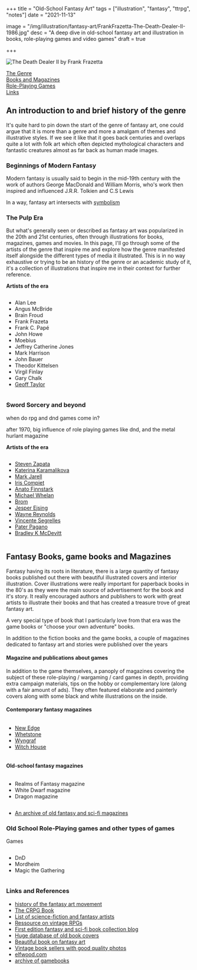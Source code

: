 +++
title = "Old-School Fantasy Art"
tags = ["illustration", "fantasy", "ttrpg", "notes"]
date = "2021-11-13"

image = "/img/illustration/fantasy-art/FrankFrazetta-The-Death-Dealer-II-1986.jpg"
desc = "A deep dive in old-school fantasy art and illustration in books, role-playing games and video games"
draft = true

+++

<div class="half">

![The Death Dealer II by Frank Frazetta](/img/illustration/fantasy-art/FrankFrazetta-The-Death-Dealer-II-1986.jpg "The Death Dealer II by Frank Frazetta")

</div>

<div class="table-of-contents">

[The Genre](#an-introduction-to-the-genre)  
[Books and Magazines](#fantasy-books-and-magazines)  
[Role-Playing Games](#old-school-role-playing-games-and-other-types-of-games)  
[Links](#links-and-references)

</div>

## An introduction to and brief history of the genre

It's quite hard to pin down the start of the genre of fantasy art, one could argue that it is more than a genre and more a amalgam of themes and illustrative styles. If we see it like that it goes back centuries and overlaps quite a lot with folk art which often depicted mythological characters and fantastic creatures almost as far back as human made images.

### Beginnings of Modern Fantasy

Modern fantasy is usually said to begin in the mid-19th century with the work of authors George MacDonald and William Morris, who's work then inspired and influenced J.R.R. Tolkien and C.S Lewis

In a way, fantasy art intersects with [symbolism](/works/illustration/symbolism/)

### The Pulp Era

But what's generally seen or described as fantasy art was popularized in the 20th and 21st centuries, often through illustrations for books, magazines, games and movies. In this page, I'll go through some of the artists of the genre that inspire me and explore how the genre manifested itself alongside the different types of media it illustrated. This is in no way exhaustive or trying to be an history of the genre or an academic study of it, it's a collection of illustrations that inspire me in their context for further reference.

**Artists of the era**

<div class="columns medium-padding-bottom no-margin-inside">

- Alan Lee
- Angus McBride
- Brain Froud
- Frank Frazeta
- Frank C. Papé
- John Howe
- Moebius
- Jeffrey Catherine Jones
- Mark Harrison
- John Bauer
- Theodor Kittelsen
- Virgil Finlay
- Gary Chalk
- [Geoff Taylor](https://geofftaylor-artist.com/)

</div>

### Sword Sorcery and beyond

when do rpg and dnd games come in?

after 1970, big influence of role playing games like dnd, and the metal hurlant magazine

**Artists of the era**

<div class="columns medium-padding-bottom no-margin-inside">

- [Steven Zapata](https://www.stevenzapata.com/)
- [Katerina Karamalikova](https://www.instagram.com/kara_malikova.art/)
- [Mark Jarell](https://markjarrellart.com)
- [Iris Compiet](https://iriscompiet.art/)
- [Anato Finnstark](https://anto-finnstark.artstation.com/)
- [Michael Whelan](https://www.michaelwhelan.com/)
- [Brom](https://www.bromart.com/)
- [Jesper Ejsing](http://jesperejsing.com/)
- [Wayne Reynolds](https://www.waynereynolds.com/)
- [Vincente Segrelles](http://www.segrelles.com/)
- [Pater Pagano](https://peterpaganographics.com/)
- [Bradley K McDevitt](http://www.bradleykmcdevitt.net/art.htm)

</div>

## Fantasy Books, game books and Magazines

Fantasy having its roots in literature, there is a large quantity of fantasy books published out there with beautiful illustrated covers and interior illustration. Cover illustrations were really important for paperback books in the 80's as they were the main source of advertisement for the book and it's story. It really encouraged authors and publishers to work with great artists to illustrate their books and that has created a treasure trove of great fantasy art.

A very special type of book that I particularly love from that era was the game books or "choose your own adventure" books.

In addition to the fiction books and the game books, a couple of magazines dedicated to fantasy art and stories were published over the years

#### Magazine and publications about games

In addition to the game themselves, a panoply of magazines covering the subject of these role-playing / wargaming / card games in depth, providing extra campaign materials, tips on the hobby or complementary lore (along with a fair amount of ads). They often featured elaborate and painterly covers along with some black and white illustrations on the inside.

#### Contemporary fantasy magazines

<div class="columns medium-padding-bottom no-margin-inside">

- [New Edge](https://newedgeswordandsorcery.com/)
- [Whetstone](https://whetstonemag.blogspot.com/)
- [Wyngraf](https://wyngraf.com/)
- [Witch House](https://witchhousemag.blogspot.com/)

</div>

#### Old-school fantasy magazines

<div class="columns medium-padding-bottom no-margin-inside">

- Realms of Fantasy magazine
- White Dwarf magazine
- Dragon magazine

</div>


- [An archive of old fantasy and sci-fi magazines](http://www.luminist.org/archives/SF/)


### Old School Role-Playing games and other types of games

Games

<div class="columns medium-padding-bottom no-margin-inside">

- DnD  
- Mordheim  
- Magic the Gathering

</div>

### Links and References

- [history of the fantasy art movement](http://www.arthistoryarchive.com/arthistory/fantasy/)
- [The CRPG Book](https://crpgbook.wordpress.com/)
- [List of science-fiction and fantasy artists](https://en.wikipedia.org/wiki/List_of_science_fiction_and_fantasy_artists)
- [Ressource on vintage RPGs](https://www.vintagerpg.com/)  
- [First edition fantasy and sci-fi book collection blog](http://firsteditionfantasy.blogspot.com/)  
- [Huge database of old book covers](https://www.coverbrowser.com/)  
- [Beautiful book on fantasy art](https://www.taschen.com/pages/en/catalogue/graphic_design/all/01182/facts.masterpieces_of_fantasy_art.htm)  
- [Vintage book sellers with good quality photos](https://www.lwcurrey.com/)
- [elfwood.com](http://web.archive.org/web/20010622100806/http://elfwood.lysator.liu.se/elfwood.html)
- [archive of gamebooks](https://gamebooks.org/Series/List)
